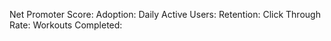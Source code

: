 Net Promoter Score:
Adoption:
Daily Active Users:
Retention: 
Click Through Rate:
Workouts Completed:
